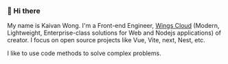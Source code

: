 ### 👋 Hi there 

My name is Kaivan Wong. I'm a Front-end Engineer, [Wings Cloud](https://github.com/wingscloud) (Modern, Lightweight, Enterprise-class solutions for Web and Nodejs applications) of creator. I focus on open source projects like Vue, Vite, next, Nest, etc. 

I like to use code methods to solve complex problems. 
